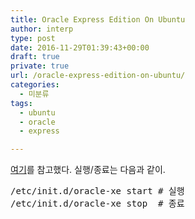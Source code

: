 ```yaml
---
title: Oracle Express Edition On Ubuntu
author: interp
type: post
date: 2016-11-29T01:39:43+00:00
draft: true
private: true
url: /oracle-express-edition-on-ubuntu/
categories:
  - 미분류
tags:
  - ubuntu
  - oracle
  - express

---
```

[여기][1]를 참고했다. 실행/종료는 다음과 같이.

<pre class="brush: bash; title: ; notranslate" title="">/etc/init.d/oracle-xe start # 실행
/etc/init.d/oracle-xe stop  # 종료
</pre>

 [1]: https://avinmathew.com/install-oracle-xe-11g-r2-on-ubuntu-12-04/